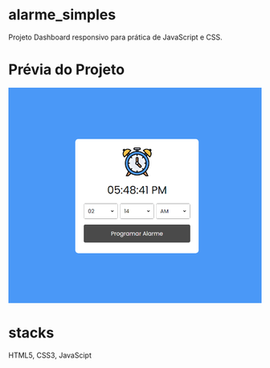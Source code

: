 ﻿# alarme_simples

Projeto Dashboard responsivo para prática  de JavaScript e CSS.

# Prévia do Projeto

![](alarme.PNG)

# stacks

HTML5, CSS3, JavaScipt

